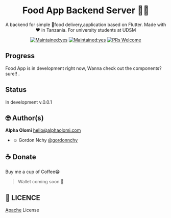 <h1 align="center">Food App Backend Server 🍚🍝</h1>
<p align="center">A backend for simple 🍉food delivery,application based on Flutter. Made with ❤️ in Tanzania. For university students at UDSM</p>


<p align="center">
  <a href="https://travis-ci.com/alphaolomi/foodapp-backend"><img src="https://img.shields.io/travis/com/alphaolomi/foodapp-backend?style=flat-square" alt="Maintained:yes"></a>  
  <a href="/"><img src="https://img.shields.io/badge/Maintained%3F-yes-green.svg?style=flat-square" alt="Maintained:yes"></a>
  <a href="http://makeapullrequest.com"><img src="https://img.shields.io/badge/PRs-welcome-brightgreen.svg?style=flat-square" alt="PRs Welcome"></a>  
</p>

## Progress

Food App is in development right now, Wanna check out the components? sure!! .


## Status

In development v.0.0.1


## 🤓 Author(s)
**Alpha Olomi** [hello@alphaolomi.com](mailto:hello@alphaolomi.com)
- ☺ Gordon Nchy [@gordonnchy](https://github.com/gordonnchy)


## ☕️  Donate

Buy me a cup of Coffee😁


> Wallet coming soon 🚧


## 🔖 LICENCE
[Apache](http://www.wtfpl.net/about/) License
